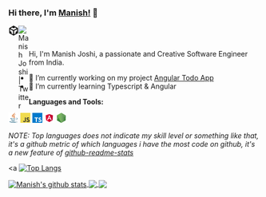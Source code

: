 ### Hi there, I'm [Manish!](https://AdreVice.github.io) 👋

<a href="https://codesandbox.io/u/adrevice">
  <img align="left" alt="Manish Joshi | CodeSandbox" width="20px" src="https://raw.githubusercontent.com/anuraghazra/anuraghazra/master/assets/codesandbox.svg" />
</a>
<a href="https://twitter.com/adrevice">
  <img align="left" alt="Manish Joshi | Twitter" width="21px" src="https://raw.githubusercontent.com/anuraghazra/anuraghazra/master/assets/twitter.svg" />
</a>
<!-- <a href="https://dev.to/adrevice">
 <img align="left" alt=Manish's Dev" width="21px" src="https://raw.githubusercontent.com/anuraghazra/anuraghazra/master/assets/dev.svg" />
 </a> -->

<br />
<br />

Hi, I'm Manish Joshi, a passionate and Creative Software Engineer from India.

- 🔭 I’m currently working on my project [Angular Todo App](https://github.com/AdReVice/HRISAngApp)
- 🌱 I’m currently learning Typescript & Angular

**Languages and Tools:**  

<code><img height="20" src="https://raw.githubusercontent.com/github/explore/80688e429a7d4ef2fca1e82350fe8e3517d3494d/topics/java/java.png"></code>
<code><img height="20" src="https://raw.githubusercontent.com/github/explore/80688e429a7d4ef2fca1e82350fe8e3517d3494d/topics/javascript/javascript.png"></code>
<code><img height="20" src="https://raw.githubusercontent.com/github/explore/80688e429a7d4ef2fca1e82350fe8e3517d3494d/topics/typescript/typescript.png"></code>
<code><img height="20" src="https://raw.githubusercontent.com/github/explore/5c058a388828bb5fde0bcafd4bc867b5bb3f26f3/topics/angular/angular.png"></code>
<code><img height="20" src="https://raw.githubusercontent.com/github/explore/80688e429a7d4ef2fca1e82350fe8e3517d3494d/topics/nodejs/nodejs.png"></code>    

*NOTE: Top languages does not indicate my skill level or something like that, it's a github metric of which languages i have the most code on github, it's a new feature of [github-readme-stats](https://github.com/AdReVice/github-readme-stats)*

<a [![Top Langs](https://github-readme-stats.vercel.app/api/top-langs/Seberado=anuraghazra&langs_count=8)](https://github.com/anuraghazra/github-readme-stats)

</a>
<a href="https://github.com/anuraghazra/github-readme-stats">
  <img align="center" src="https://github-readme-stats.vercel.app/api?username=Seberado&layout=compact&count_private=true&show_icons=true&include_all_commits=true&theme=buefy" alt="Manish's github stats" />
</a>
<a href="https://github.com/AdReVice/AdReVice.github.io">
  <img align="center" src="https://github-readme-stats.vercel.app/api/pin/?username=AdReVice&repo=AdReVice.github.io&theme=buefy" />
</a>
<a href="https://github.com/AdReVice/JqxGrid_Excel_Export">
  <img align="center" src="https://github-readme-stats.vercel.app/api/pin/?username=Seberado&repo=JqxGrid_Excel_Export&theme=buefy" />
</a>
